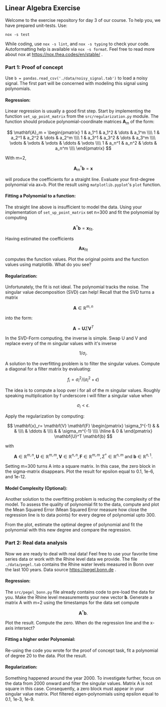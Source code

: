 ## Linear Algebra Exercise
Welcome to the exercise repository for day 3 of our course.
To help you, we have prepared unit-tests.
Use:
```shell
nox -s test
```
While coding, use `nox -s lint`, and `nox -s typing` to check your code.
Autoformatting help is available via `nox -s format`.
Feel free to read more about nox at https://nox.thea.codes/en/stable/ .


### Part 1: Proof of concept
Use `b = pandas.read_csv('./data/noisy_signal.tab')` to load a noisy signal.
The first part will be concerned with modeling this signal using polynomials.

#### Regression:
Linear regression is usually a good first step. Start by implementing the function
`set_up_point_matrix` from the `src/regularization.py` module. 
The function should produce polynomial-coordinate matrices $\mathbf{A}_m$ of the form:

$$
\mathbf{A}_m = 
\begin{pmatrix}
          1       & a_1^1    & a_1^2  & \dots & a_1^m  \\\\ 
          1       & a_2^1    & a_2^2  & \dots & a_2^m  \\\\
          1       & a_3^1    & a_3^2  & \dots & a_3^m  \\\\
          \vdots  & \vdots   & \vdots  & \ddots & \vdots \\\\ 
          1       & a_n^1    & a_n^2  & \dots & a_n^m  \\\\
   \end{pmatrix}
$$

With m=2,

$$\mathbf{A}_m^{\dagger}\mathbf{b} = \mathbf{x}$$

will produce the coefficients for a straight line. Evaluate your first-degree polynomial via ax+b.
Plot the result using `matplotlib.pyplot`'s `plot` function.


#### Fitting a Polynomial to a function:
The straight line above is insufficient to model the data. Using your 
implementation of `set_up_point_matrix` set n=300 and fit the polynomial
by computing

$$\mathbf{A}^{\dagger}\mathbf{b} = \mathbf{x}_{\text{fit}}.$$

Having estimated the coefficients

$$\mathbf{A} \mathbf{x}_{\text{fit}}$$

computes the function values. Plot the original points and the function values using matplotlib.
What do you see?



#### Regularization:
Unfortunately, the fit is not ideal. The polynomial tracks the noise.
The singular value decomposition (SVD) can help!
Recall that the SVD turns a matrix

$$\mathbf{A} \in \mathbb{R}^{m,n}$$

into the form:

$$ \mathbf{A} = \mathbf{U} \Sigma \mathbf{V}^T 
$$

In the SVD-Form computing, the inverse is simple. Swap U and V  and replace every of the m singular values with it's inverse

$$1/\sigma_i .$$

A solution to the overfitting problem is to filter the singular values.
Compute a diagonal for a filter matrix by evaluating:

$$f_i = \sigma_i^2 / (\sigma_i^2 + \epsilon)$$

The idea is to compute a loop over i for all of the m singular values.
Roughly speaking multiplication by f underscore i will filter a singular value when

$$\sigma_i \lt \epsilon .$$

Apply the regularization by computing:


$$
    \mathbf{x}_r= \mathbf{V} \mathbf{F} \begin{pmatrix}
      \sigma_1^{-1} & & & \\\\
      &  \ddots & \\\\
      &  & \sigma_m^{-1} \\\\ \hline
      & 0 &
    \end{pmatrix}
    \mathbf{U}^T \mathbf{b}
$$


with

$$\mathbf{A} \in \mathbb{R}^{m,n}, \mathbf{U} \in \mathbb{R}^{m,m}, \mathbf{V} \in \mathbb{R}^{n,n}, \mathbf{F} \in \mathbb{R}^{m,m}, \Sigma^{\dagger} \in \mathbb{R}^{n,m} \text{ and } \mathbf{b} \in \mathbb{R}^{n,1}.$$
  
Setting m=300 turns A into a square matrix. In this case, the zero block in the sigma-matrix disappears.
Plot the result for epsilon equal to 0.1, 1e-6, and 1e-12.

#### Model Complexity (Optional):
Another solution to the overfitting problem is reducing the complexity of the model.
To assess the quality of polynomial fit to the data, compute and plot the Mean Squared Error (Mean Squared Error measure how close the regression line is to data points) for every degree of polynomial upto 300.

From the plot, estimate the optimal degree of polynomial and fit the polynomial with this new degree and compare the regression.

### Part 2: Real data analysis
Now we are ready to deal with real data! Feel free to use your favorite time series data or work with the Rhine level data we provide.
The file `./data/pegel.tab` contains the Rhine water levels measured in Bonn over the last 100 years. 
Data source https://pegel.bonn.de .

#### Regression:
The `src/pegel_bonn.py` file already contains code to pre-load the data for you.
Make the Rhine level measurements your new vector $\mathbf{b}$.
Generate a matrix A with m=2 using the timestamps for the data set compute 

$$\mathbf{A}^{\dagger}\mathbf{b}.$$

Plot the result. Compute the zero. When do the regression line and the x-axis intersect?

#### Fitting a higher order Polynomial:

Re-using the code you wrote for the proof of concept task, fit a polynomial of degree 20 to the data.
Plot the result.


#### Regularization:
Something happened around the year 2000. To investigate further, focus on the data from 2000 onward and
filter the singular values.
Matrix A is not square in this case. Consequently, a zero block must appear in your singular value matrix. 
Plot filtered eigen-polynomials using epsilon equal to 0.1, 1e-3, 1e-9.
